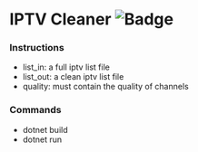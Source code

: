 # IPTV Cleaner ![Badge](https://img.shields.io/badge/dotnetcore-v2.2-blue)

### Instructions

- list_in: a full iptv list file
- list_out: a clean iptv list file
- quality: must contain the quality of channels

### Commands

- dotnet build
- dotnet run

